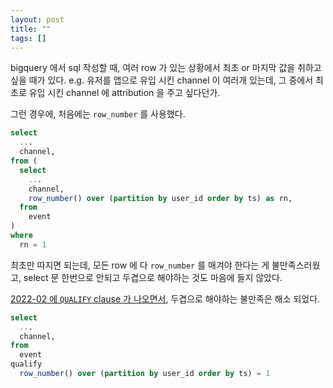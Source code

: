 ```yaml
---
layout: post
title: ""
tags: []
---
```


bigquery 에서 sql 작성할 때, 여러 row 가 있는 상황에서 최초 or 마지막 값을 취하고 싶을 때가 있다. e.g. 유저를 앱으로 유입 시킨 channel 이 여러개 있는데, 그 중에서 최초로 유입 시킨 channel 에 attribution 을 주고 싶다던가.

그런 경우에, 처음에는 `row_number` 를 사용했다.

```sql
select
  ...
  channel,
from (
  select
    ...
    channel,
    row_number() over (partition by user_id order by ts) as rn,
  from
    event
)
where
  rn = 1
```

최초만 따지면 되는데, 모든 row 에 다 `row_number` 를 매겨야 한다는 게 불만족스러웠고, select 문 한번으로 안되고 두겹으로 해야하는 것도 마음에 들지 않았다.

[2022-02 에 `QUALIFY` clause 가 나오면서](https://cloud.google.com/bigquery/docs/release-notes#February_14_2022), 두겹으로 해야하는 불만족은 해소 되었다.

```sql
select
  ...
  channel,
from
  event
qualify
  row_number() over (partition by user_id order by ts) = 1
```
